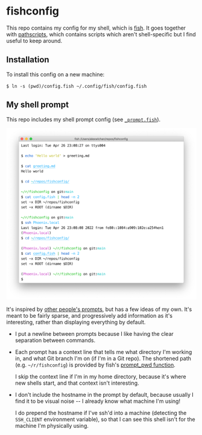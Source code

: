 # fishconfig

This repo contains my config for my shell, which is [fish].
It goes together with [pathscripts], which contains scripts which aren't shell-specific but I find useful to keep around.

[fish]: https://fishshell.com/
[pathscripts]: https://github.com/alexwlchan/pathscripts

## Installation

To install this config on a new machine:

```console
$ ln -s (pwd)/config.fish ~/.config/fish/config.fish
```

## My shell prompt

This repo includes my shell prompt config (see [`_prompt.fish`](_prompt.fish)).

<img src="https://raw.githubusercontent.com/alexwlchan/fishconfig/main/prompt.png" alt="Screenshot of a terminal session. Black text on a white background. Each prompt starts on a newline with a dollar symbol. Some prompt have a line above them printing the current directory (in green), the Git branch (in cyan), and the hostname (in purple, and parentheses). The commands shown create and then read some text files, change to a new directory, then ssh into a remote host and run the same commands there.">

It's inspired by [other people's prompts](prompt_inspiration), but has a few ideas of my own.
It's meant to be fairly sparse, and progressively add information as it's interesting, rather than displaying everything by default.

*   I put a newline between prompts because I like having the clear separation between commands.

*   Each prompt has a context line that tells me what directory I'm working in, and what Git branch I'm on (if I'm in a Git repo).
    The shortened path (e.g. `~/r/fishconfig`) is provided by fish's [prompt_pwd function][prompt_pwd].

    I skip the context line if I'm in my home directory, because it's where new shells start, and that context isn't interesting.

*   I don't include the hostname in the prompt by default, because usually I find it to be visual noise -- I already know what machine I'm using!

    I do prepend the hostname if I've ssh'd into a machine (detecting the `SSH_CLIENT` environment variable), so that I can see this shell isn't for the machine I'm physically using.

[prompt_pwd]: https://fishshell.com/docs/current/cmds/prompt_pwd.html
